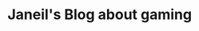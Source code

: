 <!DOCTYPE html>
<html lang="en">
  <head>
<meta charset="utf-8">
<h1> Janeil's Blog about gaming </h1>
  </head>
  <body>
    
    
  </body>
